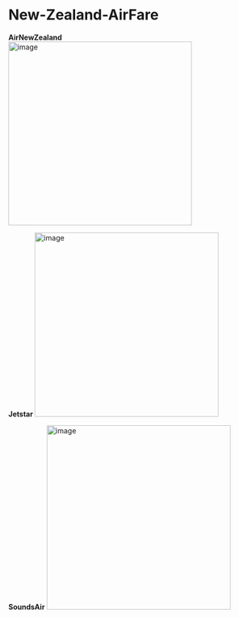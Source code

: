 # New-Zealand-AirFare


**AirNewZealand**<br>
<img width="363" alt="image" src="https://github.com/jasumonga17/New-Zealand-AirFare/assets/76562774/247eba2b-68b3-4b43-a27f-e9b9dd748d3f">


**Jetstar**
<img width="364" alt="image" src="https://github.com/jasumonga17/New-Zealand-AirFare/assets/76562774/ae4e4e7e-5114-494d-ab0c-889ff91495ae">

**SoundsAir**
<img width="364" alt="image" src="https://github.com/jasumonga17/New-Zealand-AirFare/assets/76562774/96559edd-d173-467c-af61-c7842750b763">




